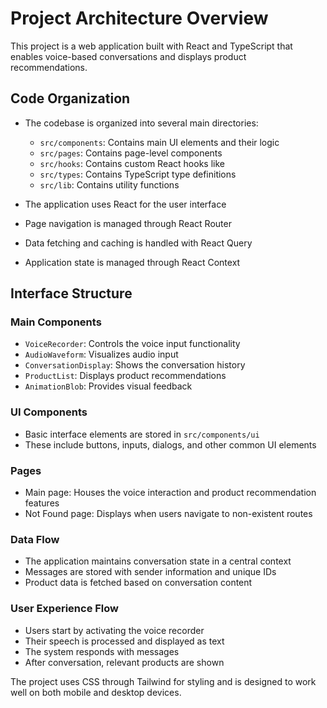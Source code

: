 # Project Architecture Overview

This project is a web application built with React and TypeScript that enables voice-based conversations and displays product recommendations.

## Code Organization

- The codebase is organized into several main directories:
  - `src/components`: Contains main UI elements and their logic
  - `src/pages`: Contains page-level components
  - `src/hooks`: Contains custom React hooks like 
  - `src/types`: Contains TypeScript type definitions
  - `src/lib`: Contains utility functions

- The application uses React for the user interface
- Page navigation is managed through React Router
- Data fetching and caching is handled with React Query
- Application state is managed through React Context

## Interface Structure

### Main Components

- `VoiceRecorder`: Controls the voice input functionality
- `AudioWaveform`: Visualizes audio input
- `ConversationDisplay`: Shows the conversation history
- `ProductList`: Displays product recommendations
- `AnimationBlob`: Provides visual feedback

### UI Components

- Basic interface elements are stored in `src/components/ui`
- These include buttons, inputs, dialogs, and other common UI elements

### Pages

- Main page: Houses the voice interaction and product recommendation features
- Not Found page: Displays when users navigate to non-existent routes

### Data Flow

- The application maintains conversation state in a central context
- Messages are stored with sender information and unique IDs
- Product data is fetched based on conversation content

### User Experience Flow

- Users start by activating the voice recorder
- Their speech is processed and displayed as text
- The system responds with messages
- After conversation, relevant products are shown

The project uses CSS through Tailwind for styling and is designed to work well on both mobile and desktop devices.
